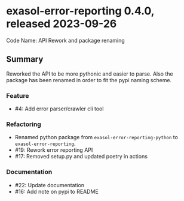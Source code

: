 # exasol-error-reporting 0.4.0, released 2023-09-26 

Code Name: API Rework and package renaming 

## Summary

Reworked the API to be more pythonic and easier to parse. Also the package has
been renamed in order to fit the pypi naming scheme.

### Feature
  - #4: Add error parser/crawler cli tool

### Refactoring

  - Renamed python package from `exasol-error-reporting-python` to  `exasol-error-reporting`.
  - #19: Rework error reporting API
  - #17: Removed setup.py and updated poetry in actions

### Documentation

  - #22: Update documentation
  - #16: Add note on pypi to README


